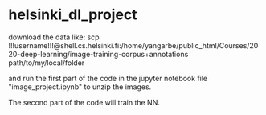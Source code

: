 # helsinki_dl_project
download the data like:
  scp !!!username!!!@shell.cs.helsinki.fi:/home/yangarbe/public_html/Courses/2020-deep-learning/image-training-corpus+annotations path/to/my/local/folder

and run the first part of the code in the jupyter notebook file "image_project.ipynb" to unzip the images.

The second part of the code will train the NN.
